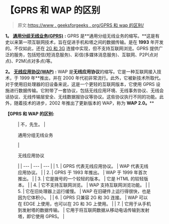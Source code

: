 # 【GPRS 和 WAP 的区别

> 原文:[https://www . geeksforgeeks . org/GPRS 和 wap 的区别/](https://www.geeksforgeeks.org/difference-between-gprs-and-wap/)

**1。** [**通用分组无线业务(GPRS)**](https://www.geeksforgeeks.org/gprs-full-form/) **:**
GPRS 是**通用分组无线业务的缩写。**这是有史以来第一项互联网技术，旨在促进手机和塔之间的数据传输。是在 **1993** 年开发的。不仅如此，还在 [2G 和 3G](https://www.geeksforgeeks.org/difference-between-2g-and-3g-cellular-network/) 连接中实现，但不支持互联网浏览。GPRS 提供广泛的服务，包括短信(短消息服务)、彩信(多媒体消息服务)、互联网、P2P(点对点)、P2M(点对多点)等。

**2。** [**无线应用协议(WAP)**](https://www.geeksforgeeks.org/wireless-application-protocol/) **:**
WAP 是**无线应用协议**的缩写。它是一种互联网接入技术，于 1999 年**推出，并在 2000 年代初非常流行。此外，它被新技术所取代。对于使用旧处理器的旧设备来说，这是一个更轻的互联网版本，它使用 GPRS 设施进行数据传输。它附带了一套协议，包括无线应用环境、无线事务协议、无线会话协议、无线传输层安全、无线数据报协议等协议。这些协议执行不同的功能。此外，随着技术的进步，2002 年推出了更新版本的 WAP，称为 **WAP 2.0。****

**【GPRS 和 WAP 的区别:**

<figure class="table">

| 不，先生。 | 

通用分组无线业务

 | 

无线应用协议

 |
| --- | --- | --- |
| 1. | GPRS 代表无线应用协议。 | WAP 代表无线应用协议。 |
| 2. | GPRS 于 1993 年推出。 | WAP 于 1999 年首次推出。 |
| 3. | 它是拨号的一个较轻的版本。 | 它是 HTML 的较轻版本。 |
| 4. | 它不支持互联网浏览。 | WAP 支持互联网浏览功能。 |
| 5. | 它在旧处理器上运行缓慢。 | WAP 在旧硬件上运行得很快，也是因为它体积小。 |
| 6. | GPRS 只兼容 2G 和 3G 连接。 | WAP 可以在 EDGE 上使用，也可以在 2G 和 3G 上使用。 |
| 7. | 它用于从手机到发射塔的数据传输。 | 它用于将互联网数据从移动电话传输到发射塔，即它使用 GPRS。 |

</figure>